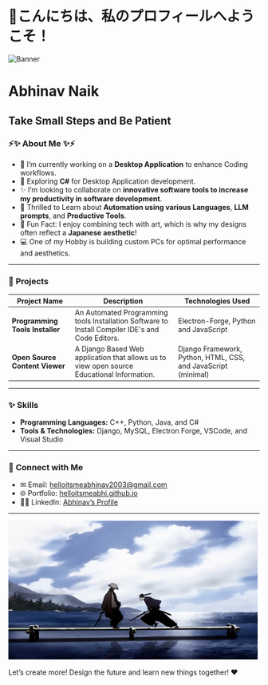 # 👋こんにちは、私のプロフィールへようこそ！

![Banner](https://media.giphy.com/media/dzaUX7CAG0Ihi/giphy.gif)

# **Abhinav Naik**  
Take Small Steps and Be Patient
---

### ⚡✨ **About Me** ✨⚡

- 🔧 I’m currently working on a **Desktop Application** to enhance Coding workflows.
- 🌱 Exploring **C#** for Desktop Application development.
- ✨ I’m looking to collaborate on **innovative software tools to increase my productivity in software development**.
- 📝 Thrilled to Learn about **Automation using various Languages**, **LLM prompts**, and **Productive Tools**.
- 🚀 Fun Fact: I enjoy combining tech with art, which is why my designs often reflect a **Japanese aesthetic**!
- 💻 One of my Hobby is building custom PCs for optimal performance and aesthetics.

---

### 🔄 **Projects**

| Project Name                   | Description                                                                                   | Technologies Used                |
|--------------------------------|-----------------------------------------------------------------------------------------------|-----------------------------------|
| **Programming Tools Installer**| An Automated Programming tools Installation Software to Install Compiler IDE's and Code Editors.| Electron-Forge, Python and JavaScript |
| **Open Source Content Viewer** | A Django Based Web application that allows us to view open source Educational Information.     | Django Framework, Python, HTML, CSS, and JavaScript (minimal) |

---

### ✨ **Skills**

- **Programming Languages:** C++, Python, Java, and C#
- **Tools & Technologies:** Django, MySQL, Electron Forge, VSCode, and Visual Studio

---

### 📢 **Connect with Me**

- ✉ Email: [helloitsmeabhinav2003@gmail.com](mailto:helloitsmeabhinav2003@gmail.com)
- 🌐 Portfolio: [helloitsmeabhi.github.io](https://github.com/helloitsmeabhi)
- 👨‍💻 LinkedIn: [Abhinav’s Profile](https://www.linkedin.com/in/abhinav-naik-6520592b4/)

---

![Japanese Wave Animation](./Samurai%20Champloo%20-%20Jin.gif)

Let’s create more! Design the future and learn new things together! ❤️

